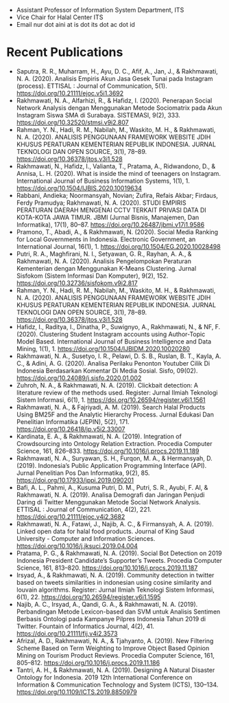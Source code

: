 - Assistant Professor of Information System Department, ITS 
 - Vice Chair for Halal Center ITS
 - Email nur dot aini at is dot its dot ac dot id

# Recent Publications

- Saputra, R. R., Muharram, H., Ayu, D. C., Afif, A., Jan, J., & Rakhmawati, N. A. (2020). Analisis Empiris Akun Jasa Gesek Tunai pada Instagram (process). ETTISAL : Journal of Communication, 5(1). https://doi.org/10.21111/ejoc.v5i1.3692
- Rakhmawati, N. A., Alfarhizi, R., & Hafidz, I. (2020). Penerapan Social Network Analysis dengan Menggunakan Metode Sociomatrix pada Akun Instagram Siswa SMA di Surabaya. SISTEMASI, 9(2), 333. https://doi.org/10.32520/stmsi.v9i2.807
- Rahman, Y. N., Hadi, R. M., Nabilah, M., Waskito, M. H., & Rakhmawati, N. A. (2020). ANALISIS PENGGUNAAN FRAMEWORK WEBSITE JDIH KHUSUS PERATURAN KEMENTERIAN REPUBLIK INDONESIA. JURNAL TEKNOLOGI DAN OPEN SOURCE, 3(1), 78–89. https://doi.org/10.36378/jtos.v3i1.528
- Rakhmawati, N., Hafidz, I., Valianta, T., Pratama, A., Ridwandono, D., & Annisa, L. H. (2020). What is inside the mind of teenagers on Instagram. International Journal of Business Information Systems, 1(1), 1. https://doi.org/10.1504/IJBIS.2020.10019634
- Rabbani, Andieka; Noormansyah, Novian; Zufira, Refais Akbar; Firdaus, Ferdy Pramudya; Rakhmawati, N. A. (2020). STUDI EMPIRIS PERATURAN DAERAH MENGENAI CCTV TERKAIT PRIVASI DATA DI KOTA-KOTA JAWA TIMUR. JBMI (Jurnal Bisnis, Manajemen, Dan Informatika), 17(1), 80–87. https://doi.org/10.26487/jbmi.v17i1.9586
- Pramono, T., Abadi, A., & Rakhmawati, N. (2020). Social Media Ranking for Local Governments in Indonesia. Electronic Government, an International Journal, 16(1), 1. https://doi.org/10.1504/EG.2020.10028498
- Putri, R. A., Maghfirani, N. I., Setyawan, G. R., Rayhan, A. A., & Rakhmawati, N. A. (2020). Analisis Pengelompokan Peraturan Kementerian dengan Menggunakan K-Means Clustering. Jurnal Sisfokom (Sistem Informasi Dan Komputer), 9(2), 152. https://doi.org/10.32736/sisfokom.v9i2.817
- Rahman, Y. N., Hadi, R. M., Nabilah, M., Waskito, M. H., & Rakhmawati, N. A. (2020). ANALISIS PENGGUNAAN FRAMEWORK WEBSITE JDIH KHUSUS PERATURAN KEMENTERIAN REPUBLIK INDONESIA. JURNAL TEKNOLOGI DAN OPEN SOURCE, 3(1), 78–89. https://doi.org/10.36378/jtos.v3i1.528
- Hafidz, I., Raditya, I., Dinatha, P., Suwignyo, A., Rakhmawati, N., & NF, F. (2020). Clustering Student Instagram accounts using Author-Topic Model Based. International Journal of Business Intelligence and Data Mining, 1(1), 1. https://doi.org/10.1504/IJBIDM.2020.10020280
- Rakhmawati, N. A., Susetyo, I. R., Pelawi, D. S. B., Ruslan, B. T., Kayla, A. C., & Adini, A. G. (2020). Analisa Perilaku Penonton Youtuber Cilik Di Indonesia Berdasarkan Komentar Di Media Sosial. Sisfo, 09(02). https://doi.org/10.24089/j.sisfo.2020.01.002
- Zuhroh, N. A., & Rakhmawati, N. A. (2019). Clickbait detection: A literature review of the methods used. Register: Jurnal Ilmiah Teknologi Sistem Informasi, 6(1), 1. https://doi.org/10.26594/register.v6i1.1561
- Rakhmawati, N. A., & Fajriyadi, A. M. (2019). Search Halal Products Using BM25F and the Analytic Hierarchy Process. Jurnal Edukasi Dan Penelitian Informatika (JEPIN), 5(2), 171. https://doi.org/10.26418/jp.v5i2.33007
- Kardinata, E. A., & Rakhmawati, N. A. (2019). Integration of Crowdsourcing into Ontology Relation Extraction. Procedia Computer Science, 161, 826–833. https://doi.org/10.1016/j.procs.2019.11.189
- Rakhmawati, N. A., Suryawan, S. H., Furqon, M. A., & Hermansyah, D. (2019). Indonesia’s Public Application Programming Interface (API). Jurnal Penelitian Pos Dan Informatika, 9(2), 85. https://doi.org/10.17933/jppi.2019.090201
- Bafi, A. L., Pahmi, A., Kusuma Putri, D. M., Putri, S. R., Ayubi, F. Al, & Rakhmawati, N. A. (2019). Analisa Demografi dan Jaringan Penjudi Daring di Twitter Menggunakan Metode Social Network Analysis. ETTISAL : Journal of Communication, 4(2), 221. https://doi.org/10.21111/ejoc.v4i2.3682
- Rakhmawati, N. A., Fatawi, J., Najib, A. C., & Firmansyah, A. A. (2019). Linked open data for halal food products. Journal of King Saud University - Computer and Information Sciences. https://doi.org/10.1016/j.jksuci.2019.04.004
- Pratama, P. G., & Rakhmawati, N. A. (2019). Social Bot Detection on 2019 Indonesia President Candidate’s Supporter’s Tweets. Procedia Computer Science, 161, 813–820. https://doi.org/10.1016/j.procs.2019.11.187
- Irsyad, A., & Rakhmawati, N. A. (2019). Community detection in twitter based on tweets similarities in indonesian using cosine similarity and louvain algorithms. Register: Jurnal Ilmiah Teknologi Sistem Informasi, 6(1), 22. https://doi.org/10.26594/register.v6i1.1595
- Najib, A. C., Irsyad, A., Qandi, G. A., & Rakhmawati, N. A. (2019). Perbandingan Metode Lexicon-based dan SVM untuk Analisis Sentimen Berbasis Ontologi pada Kampanye Pilpres Indonesia Tahun 2019 di Twitter. Fountain of Informatics Journal, 4(2), 41. https://doi.org/10.21111/fij.v4i2.3573
- Afrizal, A. D., Rakhmawati, N. A., & Tjahyanto, A. (2019). New Filtering Scheme Based on Term Weighting to Improve Object Based Opinion Mining on Tourism Product Reviews. Procedia Computer Science, 161, 805–812. https://doi.org/10.1016/j.procs.2019.11.186
- Tantri, A. H., & Rakhmawati, N. A. (2019). Designing A Natural Disaster Ontology for Indonesia. 2019 12th International Conference on Information & Communication Technology and System (ICTS), 130–134. https://doi.org/10.1109/ICTS.2019.8850979
